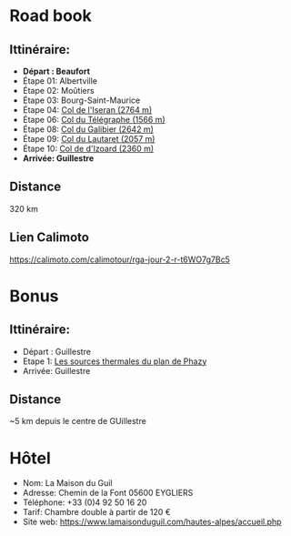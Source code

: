 # Road book

## Ittinéraire:
- **Départ : Beaufort**
- Étape 01: Albertville
- Étape 02: Moûtiers
- Étape 03: Bourg-Saint-Maurice
- Étape 04: [Col de l'Iseran (2764 m)](https://www.routedesgrandesalpes.com/grands-cols/col-iseran)
- Étape 06: [Col du Télégraphe (1566 m)](https://www.routedesgrandesalpes.com/grands-cols/col-du-telegraphe)
- Étape 08: [Col du Galibier (2642 m)](https://www.routedesgrandesalpes.com/grands-cols/col-du-galibier)
- Étape 09: [Col du Lautaret (2057 m)](https://www.routedesgrandesalpes.com/grands-cols/col-du-lautaret)
- Étape 10: [Col de d'Izoard (2360 m)](https://www.routedesgrandesalpes.com/grands-cols/col-izoard)
- **Arrivée: Guillestre**

## Distance
320 km

## Lien Calimoto
https://calimoto.com/calimotour/rga-jour-2-r-t6WO7g7Bc5

# Bonus
## Ittinéraire:

- Départ : Guillestre
- Etape 1: [Les sources thermales du plan de Phazy](https://fr.tripadvisor.ch/Attraction_Review-g775260-d6960889-Reviews-Plan_de_Phazy-Guillestre_Hautes_Alpes_Provence_Alpes_Cote_d_Azur.html)
- Arrivée: Guillestre

## Distance
~5 km depuis le centre de GUillestre

# Hôtel
- Nom: La Maison du Guil
- Adresse: Chemin de la Font 05600 EYGLIERS
- Téléphone: +33 (0)4 92 50 16 20
- Tarif: Chambre double à partir de 120 €
- Site web: https://www.lamaisonduguil.com/hautes-alpes/accueil.php